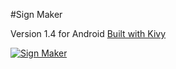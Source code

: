 #Sign Maker

Version 1.4 for Android
[Built with Kivy](http://kivy.org/)

[![Sign Maker](https://developer.android.com/images/brand/en_generic_rgb_wo_45.png)](https://play.google.com/store/apps/details?id=org.mercury.signmaker)

